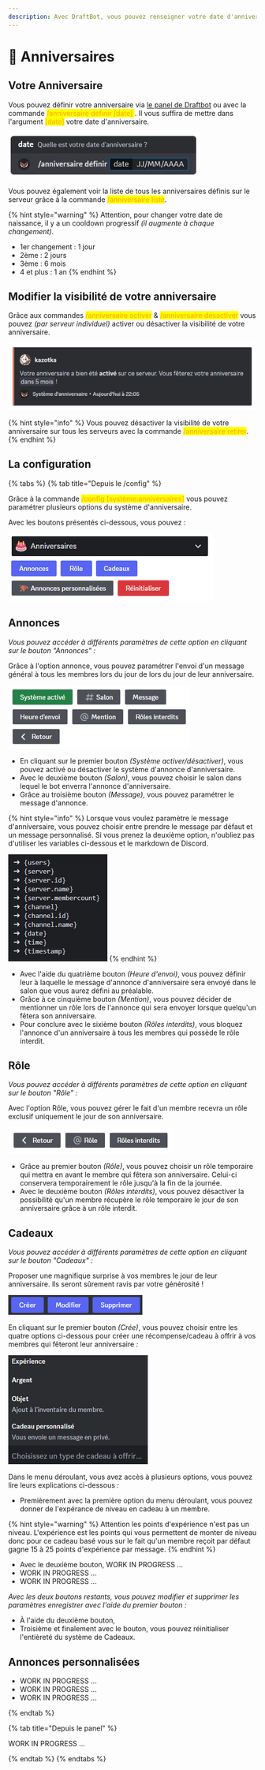 ```yaml
---
description: Avec DraftBot, vous pouvez renseigner votre date d'anniversaire et être informé des prochains à venir !
---
```


# 🎂 Anniversaires

## Votre Anniversaire

Vous pouvez définir votre anniversaire via [le panel de Draftbot](https://www.draftbot.fr) ou avec la commande <mark style="color:orange;">/anniversaire définir \[date] </mark>. Il vous suffira de mettre dans l'argument <mark style="color:orange;">\[date]</mark> votre date d'anniversaire. 

![Exemple de commande d'anniversaire](../.gitbook/assets/birthday/command_review.png)

Vous pouvez également voir la liste de tous les anniversaires définis sur le serveur grâce à la commande <mark style="color:orange;">/anniversaire liste</mark>.

{% hint style="warning" %}
Attention, pour changer votre date de naissance, il y a un cooldown progressif *(il augmente à chaque changement)*.

- 1er changement : 1 jour
- 2ème : 2 jours
- 3ème : 6 mois
- 4 et plus : 1 an
{% endhint %}

## Modifier la visibilité de votre anniversaire

Grâce aux commandes <mark style="color:orange;">/anniversaire activer</mark> & <mark style="color:orange;">/anniversaire désactiver</mark> vous pouvez *(par serveur individuel)* activer ou désactiver la visibilité de votre anniversaire.

![Message de confirmation de la commande /anniversaire activer](../.gitbook/assets/birthday/birthday_enable.png)

{% hint style="info" %}
Vous pouvez désactiver la visibilité de votre anniversaire sur tous les serveurs avec la commande <mark style="color:orange;">/anniversaire retirer</mark>.
{% endhint %}

## La configuration

{% tabs %}
{% tab title="Depuis le /config" %}

Grâce à la commande <mark style="color:orange;">/config \[système:anniversaires]</mark> vous pouvez paramétrer plusieurs options du système d'anniversaire.

Avec les boutons présentés ci-dessous, vous pouvez :

![Aperçu des options du système de configuration via la commande /config](../.gitbook/assets/birthday/birthday_config_button.png)

## Annonces

*Vous pouvez accéder à différents paramètres de cette option en cliquant sur le bouton "Annonces" :*

Grâce à l'option annonce, vous pouvez paramétrer l'envoi d'un message général à tous les membres lors du jour de lors du jour de leur anniversaire.

![Aperçu des différents paramètres d'annonce d'anniversaire](../.gitbook/assets/birthday/birth_config_annoncement.png)

- En cliquant sur le premier bouton *(Système activer/désactiver)*, vous pouvez activé ou désactiver le système d'annonce d'anniversaire.
- Avec le deuxième bouton *(Salon)*, vous pouvez choisir le salon dans lequel le bot enverra l'annonce d'anniversaire.
- Grâce au troisième bouton *(Message)*, vous pouvez paramétrer le message d'annonce.

{% hint style="info" %}
Lorsque vous voulez paramètre le message d'anniversaire, vous pouvez choisir entre prendre le message par défaut et un message personnalisé. Si vous prenez la deuxième option, n'oubliez pas d'utiliser les variables ci-dessous et le markdown de Discord.

![Aperçu des variables diponible pour l'annonce d'anniversaire](../.gitbook/assets/birthday/birthday_config_message_edit.png)
{% endhint %}

- Avec l'aide du quatrième bouton *(Heure d'envoi)*, vous pouvez définir leur à laquelle le message d'annonce d'anniversaire sera envoyé dans le salon que vous aurez défini au préalable. 
- Grâce à ce cinquième bouton *(Mention)*, vous pouvez décider de mentionner un rôle lors de l'annonce qui sera envoyer lorsque quelqu'un fêtera son anniversaire.
- Pour conclure avec le sixième bouton *(Rôles interdits)*, vous bloquez l'annonce d'un anniversaire à tous les membres qui possède le rôle interdit. 

## Rôle

*Vous pouvez accéder à différents paramètres de cette option en cliquant sur le bouton "Rôle" :*

Avec l'option Rôle, vous pouvez gérer le fait d'un membre recevra un rôle exclusif uniquement le jour de son anniversaire.

![Option rôle du menu de la configuration des anniversaires](../.gitbook/assets/birthday/birthday_config_role.png)

- Grâce au premier bouton *(Rôle)*, vous pouvez choisir un rôle temporaire qui mettra en avant le membre qui fêtera son anniversaire. Celui-ci conservera temporairement le rôle jusqu'à la fin de la journée.
- Avec le deuxième bouton *(Rôles interdits)*, vous pouvez désactiver la possibilité qu'un membre récupère le rôle temporaire le jour de son anniversaire grâce à un rôle interdit.

## Cadeaux

*Vous pouvez accéder à différents paramètres de cette option en cliquant sur le bouton "Cadeaux" :*

Proposer une magnifique surprise à vos membres le jour de leur anniversaire. Ils seront sûrement ravis par votre générosité !

![Aperçu des options offerte avec le menu Cadeaux](../.gitbook/assets/birthday/birthday_config_gift.png)

En cliquant sur le premier bouton *(Crée)*, vous pouvez choisir entre les quatre options ci-dessous pour créer une récompense/cadeau à offrir à vos membres qui fêteront leur anniversaire *:*

![Option des cadeaux à offrir via le menu Cadeaux](../.gitbook/assets/birthday/bithday_config_option_gift.png)

Dans le menu déroulant, vous avez accès à plusieurs options, vous pouvez lire leurs explications ci-dessous *:*

- Premièrement avec la première option du menu déroulant, vous pouvez donner de l'expérance de niveau en cadeau à un membre.

{% hint style="warning" %}
Attention les points d'expérience n'est pas un niveau. L'expérience est les points qui vous permettent de monter de 
niveau donc pour ce cadeau basé vous sur le fait qu'un membre reçoit par défaut gagne 15 à 25 points d'expérience par message.
{% endhint %}
    
- Avec le deuxième bouton, WORK IN PROGRESS ...
- WORK IN PROGRESS ...
- WORK IN PROGRESS ...

*Avec les deux boutons restants, vous pouvez modifier et supprimer les paramètres enregistrer avec l'aide du premier bouton :*

- À l'aide du deuxième bouton,
- Troisième et finalement avec le bouton, vous pouvez réinitialiser l'entièreté du système de Cadeaux.

## Annonces personnalisées

- WORK IN PROGRESS ...
- WORK IN PROGRESS ...
- WORK IN PROGRESS ...

{% endtab %}


{% tab title="Depuis le panel" %}

WORK IN PROGRESS ...

{% endtab %}
{% endtabs %}